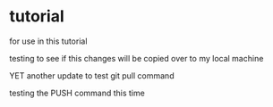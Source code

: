 # tutorial
for use in this tutorial

testing to see if this changes will be copied over to my local machine

YET another update to test git pull command

testing the PUSH command this time
